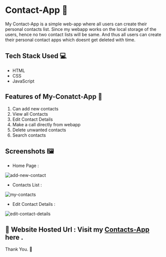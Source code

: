 # Contact-App 📝
My Contact-App is a simple web-app where all users can create their personal contacts list. Since my webapp works on the local storage of the users, hence no two contact lists will be same. And thus all users can create their personal contact apps which doesnt get deleted with time.

## Tech Stack Used 💻 

- HTML
- CSS
- JavaScript

## Features of My-Conatct-App 👀 
1. Can add new contacts 
2. View all Contacts
3. Edit Contact Details
4. Make a call directly from webapp
5. Delete unwanted contacts
6. Search contacts

## Screenshots 🖼️ 

- Home Page :

![add-new-contact](https://user-images.githubusercontent.com/56017536/138587213-056b5e03-3ee6-4eac-9d87-4a30e41f6e50.png)

- Contacts List :

![my-contacts](https://user-images.githubusercontent.com/56017536/138587236-72e9ad48-8e02-42be-9302-87fda2c2d2dd.png)

- Edit Contact Details :

![edit-contact-details](https://user-images.githubusercontent.com/56017536/138587249-43fd5cef-259a-429c-a98b-63fd7fab7f14.png)

## 🔗 Website Hosted Url : Visit my [Contacts-App ](https://abhilashagupta16.github.io/Contact-App/index.html) here .

Thank You. 🌸
